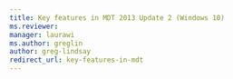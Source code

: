 ```yaml
---
title: Key features in MDT 2013 Update 2 (Windows 10)
ms.reviewer: 
manager: laurawi
ms.author: greglin
author: greg-lindsay
redirect_url: key-features-in-mdt
---
```

